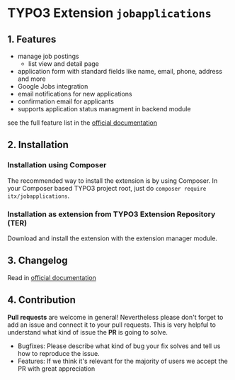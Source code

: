 # TYPO3 Extension ``jobapplications``

## 1. Features

- manage job postings
	- list view and detail page
- application form with standard fields like name, email, phone, address and more
- Google Jobs integration
- email notifications for new applications
- confirmation email for applicants
- supports application status managment in backend module

see the full feature list in the [official documentation](https://docs.typo3.org/p/itx/jobapplications/master/en-us/Introduction/Index.html)

## 2. Installation

### Installation using Composer

The recommended way to install the extension is by using Composer. In your Composer based TYPO3 project root, just do `composer require itx/jobapplications`. 

### Installation as extension from TYPO3 Extension Repository (TER)

Download and install the extension with the extension manager module.

## 3. Changelog

Read in [official documentation](https://docs.typo3.org/p/itx/jobapplications/master/en-us/ChangeLog/Index.html)

## 4. Contribution

**Pull requests** are welcome in general! Nevertheless please don't forget to add an issue and connect it to your pull requests. This
is very helpful to understand what kind of issue the **PR** is going to solve.

- Bugfixes: Please describe what kind of bug your fix solves and tell us how to reproduce the issue.
- Features: If we think it's relevant for the majority of users we accept the PR with great appreciation
